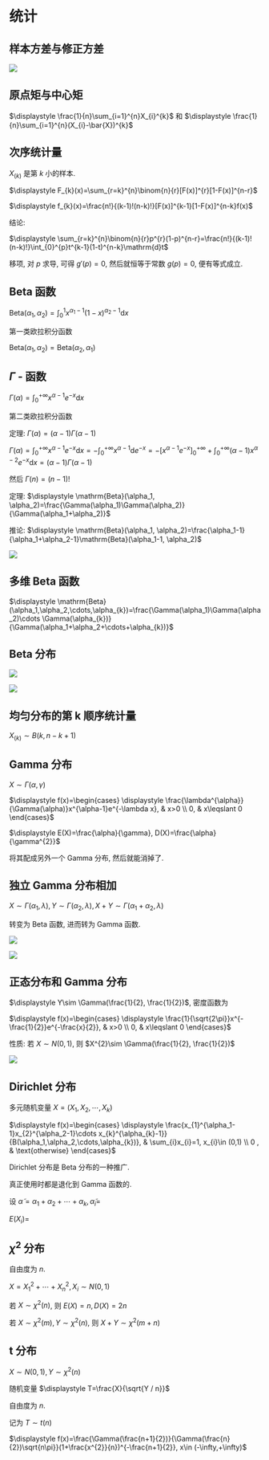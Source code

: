 # 统计

## 样本方差与修正方差

![](images/2021-12-03-11-55-51.png)

## 原点矩与中心矩

$\displaystyle \frac{1}{n}\sum_{i=1}^{n}X_{i}^{k}$ 和 $\displaystyle \frac{1}{n}\sum_{i=1}^{n}(X_{i}-\bar{X})^{k}$

## 次序统计量

$X_{(k)}$ 是第 $k$ 小的样本.

$\displaystyle F_{k}(x)=\sum_{r=k}^{n}\binom{n}{r}[F(x)]^{r}[1-F(x)]^{n-r}$

$\displaystyle f_{k}(x)=\frac{n!}{(k-1)!(n-k)!}[F(x)]^{k-1}[1-F(x)]^{n-k}f(x)$

结论:

$\displaystyle \sum_{r=k}^{n}\binom{n}{r}p^{r}(1-p)^{n-r}=\frac{n!}{(k-1)!(n-k)!}\int_{0}^{p}t^{k-1}(1-t)^{n-k}\mathrm{d}t$

移项, 对 $p$ 求导, 可得 $g'(p)=0$, 然后就恒等于常数 $g(p)=0$, 便有等式成立.

## Beta 函数

$\displaystyle \mathrm{Beta}(\alpha_1, \alpha_2)=\int_{0}^{1}x^{\alpha_1-1}(1-x)^{\alpha_2-1}\mathrm{d}x$

第一类欧拉积分函数

$\displaystyle \mathrm{Beta}(\alpha_1, \alpha_2)=\mathrm{Beta}(\alpha_2, \alpha_1)$

## $\Gamma$ - 函数

$\displaystyle \Gamma(\alpha)=\int_{0}^{+\infty}x^{\alpha-1}e^{-x}\mathrm{d}x$

第二类欧拉积分函数

定理: $\Gamma(\alpha)=(\alpha-1)\Gamma(\alpha-1)$

$\displaystyle \Gamma(\alpha)=\int_{0}^{+\infty}x^{\alpha-1}e^{-x}\mathrm{d}x=-\int_{0}^{+\infty}x^{\alpha-1}\mathrm{d}e^{-x}=-[x^{\alpha-1}e^{-x}]_{0}^{+\infty}+\int_{0}^{+\infty}(\alpha-1)x^{\alpha-2}e^{-x}\mathrm{d}x=(\alpha-1)\Gamma(\alpha-1)$

然后 $\Gamma(n)=(n-1)!$

定理: $\displaystyle \mathrm{Beta}(\alpha_1, \alpha_2)=\frac{\Gamma(\alpha_1)\Gamma(\alpha_2)}{\Gamma(\alpha_1+\alpha_2)}$

推论: $\displaystyle \mathrm{Beta}(\alpha_1, \alpha_2)=\frac{\alpha_1-1}{\alpha_1+\alpha_2-1}\mathrm{Beta}(\alpha_1-1, \alpha_2)$

![](images/2021-12-03-11-57-26.png)

## 多维 Beta 函数

$\displaystyle \mathrm{Beta}(\alpha_1,\alpha_2,\cdots,\alpha_{k})=\frac{\Gamma(\alpha_1)\Gamma(\alpha_2)\cdots \Gamma(\alpha_{k})}{\Gamma(\alpha_1+\alpha_2+\cdots+\alpha_{k})}$


## Beta 分布

![](images/2021-12-03-11-56-14.png)

![](images/2021-12-03-11-56-40.png)


## 均匀分布的第 k 顺序统计量

$\displaystyle X_{(k)}\sim B(k, n-k+1)$


## Gamma 分布

$X\sim \Gamma(\alpha, \gamma)$

$\displaystyle f(x)=\begin{cases} \displaystyle \frac{\lambda^{\alpha}}{\Gamma(\alpha)}x^{\alpha-1}e^{-\lambda x}, & x>0 \\ 0, & x\leqslant 0 \end{cases}$

$\displaystyle E(X)=\frac{\alpha}{\gamma}, D(X)=\frac{\alpha}{\gamma^{2}}$

将其配成另外一个 Gamma 分布, 然后就能消掉了.


## 独立 Gamma 分布相加

$X\sim \Gamma(\alpha_1, \lambda), Y\sim \Gamma(\alpha_2, \lambda), X+Y\sim \Gamma(\alpha_1+\alpha_2, \lambda)$

转变为 Beta 函数, 进而转为 Gamma 函数.

![](images/2021-12-08-10-47-52.png)

![](images/2021-12-08-10-49-39.png)


## 正态分布和 Gamma 分布

$\displaystyle Y\sim \Gamma(\frac{1}{2}, \frac{1}{2})$, 密度函数为

$\displaystyle f(x)=\begin{cases} \displaystyle \frac{1}{\sqrt{2\pi}}x^{-\frac{1}{2}}e^{-\frac{x}{2}}, & x>0 \\ 0, & x\leqslant 0 \end{cases}$

性质: 若 $\displaystyle X\sim N(0, 1)$, 则 $X^{2}\sim \Gamma(\frac{1}{2}, \frac{1}{2})$

![](images/2021-12-08-10-59-00.png)


## Dirichlet 分布

多元随机变量 $X=(X_1,X_2,\cdots,X_{k})$

$\displaystyle f(x)=\begin{cases} \displaystyle \frac{x_{1}^{\alpha_1-1}x_{2}^{\alpha_2-1}\cdots x_{k}^{\alpha_{k}-1}}{B(\alpha_1,\alpha_2,\cdots,\alpha_{k})}, & \sum_{i}x_{i}=1, x_{i}\in (0,1) \\ 0 , & \text{otherwise}  \end{cases}$


Dirichlet 分布是 Beta 分布的一种推广.

真正使用时都是退化到 Gamma 函数的.

设 $\tilde{\alpha}=\alpha_1+\alpha_2+\cdots+\alpha_{k}, \tilde{\alpha}_{i}=$

$\displaystyle E(X_{i})=$


## $\chi^{2}$ 分布

自由度为 $n$.

$X=X_{1}^{2}+\cdots+X_{n}^{2}, X_{i}\sim N(0,1)$

若 $X\sim \chi^{2}(n)$, 则 $E(X)=n, D(X)=2n$

若 $X\sim \chi^{2}(m), Y\sim \chi^{2}(n)$, 则 $X+Y\sim \chi^{2}(m+n)$


## t 分布

$\displaystyle X\sim N(0,1), Y\sim \chi^{2}(n)$

随机变量 $\displaystyle T=\frac{X}{\sqrt{Y / n}}$

自由度为 $n$.

记为 $T\sim t(n)$

$\displaystyle f(x)=\frac{\Gamma(\frac{n+1}{2})}{\Gamma(\frac{n}{2})\sqrt{n\pi}}(1+\frac{x^{2}}{n})^{-\frac{n+1}{2}}, x\in (-\infty,+\infty)$



